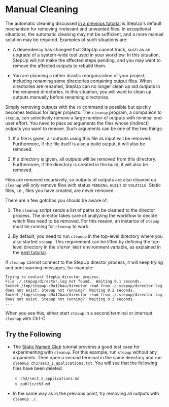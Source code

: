 # Manual Cleaning

The automatic cleaning discussed [in a previous tutorial](../getting_started/automatic_cleaning.md)
is StepUp's default mechanism for removing irrelevant and unwanted files.
In exceptional situations, the automatic cleaning may not be sufficient,
and a more manual solution may be required.
Examples of such situations are:

- A dependency has changed that StepUp cannot track, such as an upgrade of a system-wide tool used in your workflow.
  In this situation, StepUp will not make the affected steps pending, and you may want to remove the affected outputs to rebuild them.

- You are planning a rather drastic reorganization of your project, including renaming some directories containing output files.
  When directories are renamed, StepUp can no longer clean up old outputs in the renamed directories.
  In this situation, you will want to clean up outputs manually before renaming directories.

Simply removing outputs with the `rm` command is possible but quickly becomes tedious for larger projects.
The `cleanup` program, a companion to `stepup`, can selectively remove a large number of outputs with minimal end-user effort.
You need to pass as arguments the files whose (indirect) outputs you want to remove.
Such arguments can be one of the two things:

1. If a file is given, all outputs using this file as input will be removed.
   Furthermore, if the file itself is also a build output, it will also be removed.

1. If a directory is given, all outputs will be removed from this directory.
   Furthermore, if the directory is created in the build, it will also be removed.

Files are removed recursively, so outputs of outputs are also cleaned up.
`cleanup` will only remove files with status `PENDING`, `BUILT` or `VOLATILE`.
Static files, i.e., files you have created, are never removed.

There are a few gotchas you should be aware of:

1. The `cleanup` script sends a list of paths to be cleaned to the director process.
   The director takes care of analyzing the workflow to decide which files need to be removed.
   For this reason, an instance of `stepup` must be running for `cleanup` to work.

1. By default, you need to run `cleanup` in the top-level directory where you also started `stepup`.
   This requirement can be lifted by defining the top-level directory in the `STEPUP_ROOT` environment variable, as explained in the [next tutorial](stepup_root.md).

If `cleanup` cannot connect to the StepUp director process, it will keep trying and print warning messages, for example:

```
Trying to contact StepUp director process.
File ./.stepup/director.log not found.  Waiting 0.1 seconds.
Socket /tmp/stepup-c9a12bau/director read from ./.stepup/director.log does not exist. Stepup not running?  Waiting 0.2 seconds.
Socket /tmp/stepup-c9a12bau/director read from ./.stepup/director.log does not exist. Stepup not running?  Waiting 0.3 seconds.
...
```

When you see this, either start `stepup` in a second terminal or interrupt `cleanup` with Ctrl-C.

## Try the Following

- The [Static Named Glob](static_named_glob.md) tutorial provides a good test case for experimenting with `cleanup`.
  For this example, run `stepup` without any arguments.
  Then open a second terminal in the same directory and run `cleanup ch3/sec3_1_applications.txt`.
  You will see that the following files have been deleted:

    - `ch3/sec3_1_applications.md`
    - `public/ch3.md`

- In the same way as in the previous point, try removing all outputs with `cleanup ./`.
